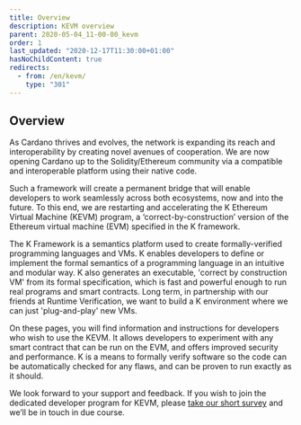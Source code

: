 ```yaml
---
title: Overview
description: KEVM overview
parent: 2020-05-04_11-00-00_kevm
order: 1
last_updated: "2020-12-17T11:30:00+01:00"
hasNoChildContent: true
redirects:
  - from: /en/kevm/
    type: "301"
---
```

## Overview
As Cardano thrives and evolves, the network is expanding its reach and interoperability by creating novel avenues of cooperation. We are now opening Cardano up to the Solidity/Ethereum community via a compatible and interoperable platform using their native code.

Such a framework will create a permanent bridge that will enable developers to work seamlessly across both ecosystems, now and into the future.
To this end, we are restarting and accelerating the K Ethereum Virtual Machine (KEVM) program, a ‘correct-by-construction’ version of the Ethereum virtual machine (EVM) specified in the K framework.

The K Framework is a semantics platform used to create formally-verified programming languages and VMs. K enables developers to define or implement the formal semantics of a programming language in an intuitive and modular way. K also generates an executable, 'correct by construction VM' from its formal specification, which is fast and powerful enough to run real programs and smart contracts. Long term, in partnership with our friends at Runtime Verification, we want to build a K environment where we can just 'plug-and-play' new VMs.

On these pages, you will find information and instructions for developers who wish to use the KEVM. It allows developers to experiment with any smart contract that can be run on the EVM, and offers improved security and performance. K is a means to formally verify software so the code can be automatically checked for any flaws, and can be proven to run exactly as it should.

We look forward to your support and feedback. If you wish to join the dedicated developer program for KEVM, please [take our short survey](https://input-output.typeform.com/c/OJsf0XcD) and we’ll be in touch in due course.
